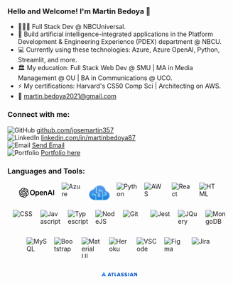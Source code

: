 ### Hello and Welcome! I'm Martin Bedoya 👋

- 👨🏽‍💻  Full Stack Dev @ NBCUniversal.
- 🤖  Build artificial intelligence-integrated applications in the Platform Development & Engineering Experience (PDEX) department @ NBCU.
- 💻  Currently using these technologies: Azure, Azure OpenAI, Python, Streamlit, and more.
- 🏛  My education: Full Stack Web Dev @ SMU | MA in Media Management @ OU | BA in Communications @ UCO.
- ⚡  My certifications: Harvard's CS50 Comp Sci | Architecting on AWS.  
- 📩  martin.bedoya2021@gmail.com

### Connect with me:

<img alt="GitHub" src="https://img.icons8.com/fluency/26/000000/github.png"/> <a href="https://github.com/josemartin357"> github.com/josemartin357</a>
<br>
<img alt="LinkedIn" src="https://img.icons8.com/external-justicon-flat-justicon/26/000000/external-linkedin-social-media-justicon-flat-justicon.png"/> <a href="https://www.linkedin.com/in/martinbedoya87"> linkedin.com/in/martinbedoya87</a>
<br>
<img alt="Email" src="https://img.icons8.com/fluency/26/000000/email.png"/> <a href = "mailto: martin.bedoya2021@gmail.com">Send Email</a>
<br>
<img alt="Portfolio" src="https://img.icons8.com/external-kiranshastry-lineal-color-kiranshastry/26/000000/external-portfolio-advertising-kiranshastry-lineal-color-kiranshastry.png"/> <a href="https://josemartin357.github.io/react-portfolio/"> Portfolio here</a>
<br>

### Languages and Tools:
<div style="display: flex; flex-wrap: wrap; justify-content: center; gap: 16px; margin-bottom: 20px;">
    <img align="left" alt="OpenAI" height="46px" style="object-fit: contain;" width="80px" src="icons/openai-lockup.png" />  
    <img align="left" alt="Azure" height="46px" style="object-fit: contain;" width="46px" src="https://cdn.jsdelivr.net/gh/devicons/devicon/icons/azure/azure-original-wordmark.svg" />
    <img align="left" alt="Azure OpenAI" height="46px" style="object-fit: contain;" width="46px" src="icons/azure-ai-cognitive-services.svg" />  
    <img align="left" alt="Python" height="46px" style="object-fit: contain;" width="46px" src="https://cdn.jsdelivr.net/gh/devicons/devicon/icons/python/python-original-wordmark.svg" />
    <img align="left" alt="AWS" height="46px" style="object-fit: contain;" width="46px" src="https://cdn.jsdelivr.net/gh/devicons/devicon/icons/amazonwebservices/amazonwebservices-original-wordmark.svg" />          
    <img align="left" alt="React" height="46px" style="object-fit: contain;" width="46px" src="https://cdn.jsdelivr.net/gh/devicons/devicon/icons/react/react-original-wordmark.svg" />
    <img align="left" alt="HTML" height="46px" style="object-fit: contain;" width="46px" src="https://cdn.jsdelivr.net/gh/devicons/devicon/icons/html5/html5-original-wordmark.svg" />
    <img align="left" alt="CSS" height="46px" style="object-fit: contain;" width="46px" src="https://cdn.jsdelivr.net/gh/devicons/devicon/icons/css3/css3-original-wordmark.svg" />
    <img align="left" alt="Javascript" height="46px" style="object-fit: contain;" width="46px" src="https://cdn.jsdelivr.net/gh/devicons/devicon/icons/javascript/javascript-original.svg" />
    <img align="left" alt="Typescript" height="46px" style="object-fit: contain;" width="46px" src="https://cdn.jsdelivr.net/gh/devicons/devicon/icons/typescript/typescript-original.svg" />
    <img align="left" alt="NodeJS" height="46px" style="object-fit: contain;" width="46px" src="https://cdn.jsdelivr.net/gh/devicons/devicon/icons/nodejs/nodejs-original-wordmark.svg" />
    <img align="left" alt="Git" height="46px" style="object-fit: contain;" width="46px" src="https://cdn.jsdelivr.net/gh/devicons/devicon/icons/git/git-original-wordmark.svg" />
    <img align="left" alt="Jest" height="46px" style="object-fit: contain;" width="46px" src="https://cdn.jsdelivr.net/gh/devicons/devicon/icons/jest/jest-plain.svg" />
    <img align="left" alt="JQuery" height="46px" style="object-fit: contain;" width="46px" src="https://cdn.jsdelivr.net/gh/devicons/devicon/icons/jquery/jquery-original-wordmark.svg" />
    <img align="left" alt="MongoDB" height="46px" style="object-fit: contain;" width="46px" src="https://cdn.jsdelivr.net/gh/devicons/devicon/icons/mongodb/mongodb-original-wordmark.svg" />
    <img align="left" alt="MySQL" height="46px" style="object-fit: contain;" width="46px" src="https://cdn.jsdelivr.net/gh/devicons/devicon/icons/mysql/mysql-original-wordmark.svg" />
    <img align="left" alt="Bootstrap" height="46px" style="object-fit: contain;" width="46px" src="https://cdn.jsdelivr.net/gh/devicons/devicon/icons/bootstrap/bootstrap-plain-wordmark.svg" />
    <img align="left" alt="Material UI" height="46px" style="object-fit: contain;" width="46px" src="https://cdn.jsdelivr.net/gh/devicons/devicon/icons/materialui/materialui-original.svg" />         
    <img align="left" alt="Heroku" height="46px" style="object-fit: contain;" width="46px" src="https://cdn.jsdelivr.net/gh/devicons/devicon/icons/heroku/heroku-plain-wordmark.svg" />
    <img align="left" alt="VSCode" height="46px" style="object-fit: contain;" width="46px" src="https://cdn.jsdelivr.net/gh/devicons/devicon/icons/vscode/vscode-original.svg" />
    <img align="left" alt="Figma" height="46px" style="object-fit: contain;" width="46px" src="https://cdn.jsdelivr.net/gh/devicons/devicon/icons/figma/figma-original.svg" />
    <img align="left" alt="Jira" height="46px" style="object-fit: contain;" width="46px" src="https://cdn.jsdelivr.net/gh/devicons/devicon/icons/jira/jira-original-wordmark.svg" />
    <img align="left" alt="Atlassian" height="46px" style="object-fit: contain;" width="80px" src="icons/atlassian-logo.png" />
</div>
